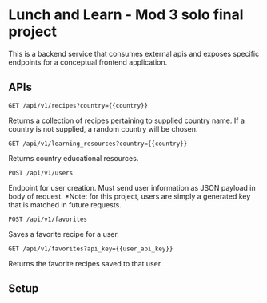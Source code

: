 # Lunch and Learn - Mod 3 solo final project

This is a backend service that consumes external apis and exposes specific endpoints for a conceptual frontend application.

## APIs

```
GET /api/v1/recipes?country={{country}}
```
Returns a collection of recipes pertaining to supplied country name.
If a country is not supplied, a random country will be chosen.

```
GET /api/v1/learning_resources?country={{country}}
```
Returns country educational resources.

```
POST /api/v1/users
```
Endpoint for user creation. Must send user information as JSON payload in body of request.
*Note: for this project, users are simply a generated key that is matched in future requests.
```
POST /api/v1/favorites
```
Saves a favorite recipe for a user.

```
GET /api/v1/favorites?api_key={{user_api_key}}
```
Returns the favorite recipes saved to that user.

## Setup